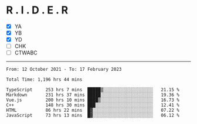 # R . I . D . E . R

- [x] YA
- [x] YB
- [x] YD
- [ ] CHK
- [ ] CTWABC

---

<!--START_SECTION:waka-->

```text
From: 12 October 2021 - To: 17 February 2023

Total Time: 1,196 hrs 44 mins

TypeScript     253 hrs 7 mins  █████▒░░░░░░░░░░░░░░░░░░░   21.15 %
Markdown       231 hrs 37 mins █████░░░░░░░░░░░░░░░░░░░░   19.36 %
Vue.js         200 hrs 10 mins ████▒░░░░░░░░░░░░░░░░░░░░   16.73 %
C++            148 hrs 30 mins ███░░░░░░░░░░░░░░░░░░░░░░   12.41 %
HTML           86 hrs 22 mins  █▓░░░░░░░░░░░░░░░░░░░░░░░   07.22 %
JavaScript     73 hrs 13 mins  █▓░░░░░░░░░░░░░░░░░░░░░░░   06.12 %
```

<!--END_SECTION:waka-->
